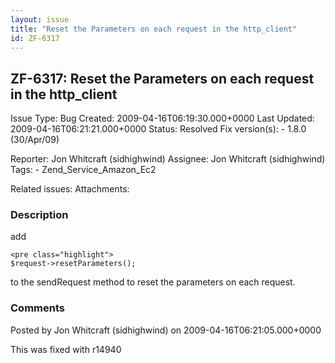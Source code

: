 ```yaml
---
layout: issue
title: "Reset the Parameters on each request in the http_client"
id: ZF-6317
---
```


ZF-6317: Reset the Parameters on each request in the http\_client
-----------------------------------------------------------------

 Issue Type: Bug Created: 2009-04-16T06:19:30.000+0000 Last Updated: 2009-04-16T06:21:21.000+0000 Status: Resolved Fix version(s): - 1.8.0 (30/Apr/09)
 
 Reporter:  Jon Whitcraft (sidhighwind)  Assignee:  Jon Whitcraft (sidhighwind)  Tags: - Zend\_Service\_Amazon\_Ec2
 
 Related issues: 
 Attachments: 
### Description

add

 
    <pre class="highlight">
    $request->resetParameters();


to the sendRequest method to reset the parameters on each request.

 

 

### Comments

Posted by Jon Whitcraft (sidhighwind) on 2009-04-16T06:21:05.000+0000

This was fixed with r14940

 

 
